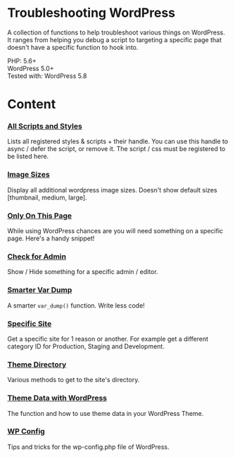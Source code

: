# Troubleshooting WordPress

A collection of functions to help troubleshoot various things on WordPress. It ranges from helping you debug a script to targeting a specific page that doesn't have a specific function to hook into.

PHP: 5.6+<br>
WordPress 5.0+<br>
Tested with: WordPress 5.8

# Content

### [All Scripts and Styles](registered-style-script.php)
Lists all registered styles & scripts + their handle. You can use this handle to async / defer the script, or remove it. The script / css must be registered to be listed here.

### [Image Sizes](image-sizes.php)
Display all additional wordpress image sizes. Doesn't show default sizes [thumbnail, medium, large].

### [Only On This Page](current-page.php)
While using WordPress chances are you will need something on a specific page. Here's a handy snippet!

### [Check for Admin](current-page-admin.php)
Show / Hide something for a specific admin / editor.

### [Smarter Var Dump](v_dump.php)
A smarter `var_dump()` function. Write less code!

### [Specific Site](specific_site.php)
Get a specific site for 1 reason or another. For example get a different category ID for Production, Staging and Development.

### [Theme Directory](theme-directory.php)
Various methods to get to the site's directory.

### [Theme Data with WordPress](theme-data.php)
The function and how to use theme data in your WordPress Theme.

### [WP Config](wp-config.php)
Tips and tricks for the wp-config.php file of WordPress.

